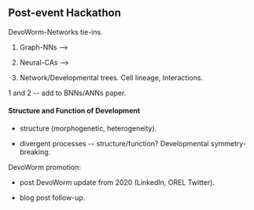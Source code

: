 ## Post-event Hackathon  

DevoWorm-Networks tie-ins. 

1) Graph-NNs --> 

2) Neural-CAs --> 

3) Network/Developmental trees. Cell lineage, Interactions.

1 and 2 -- add to BNNs/ANNs paper.

#### Structure and Function of Development

* structure (morphogenetic, heterogeneity).

* divergent processes -- structure/function? Developmental symmetry-breaking.

DevoWorm promotion:

* post DevoWorm update from 2020 (LinkedIn, OREL Twitter).

* blog post follow-up.
